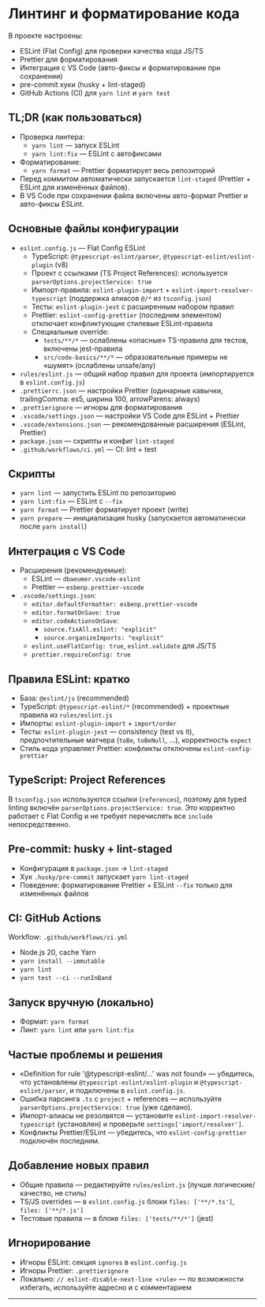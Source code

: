 # Линтинг и форматирование кода

В проекте настроены:

- ESLint (Flat Config) для проверки качества кода JS/TS
- Prettier для форматирования
- Интеграция с VS Code (авто-фиксы и форматирование при сохранении)
- pre-commit хуки (husky + lint-staged)
- GitHub Actions (CI) для `yarn lint` и `yarn test`

## TL;DR (как пользоваться)

- Проверка линтера:
  - `yarn lint` — запуск ESLint
  - `yarn lint:fix` — ESLint с автофиксами
- Форматирование:
  - `yarn format` — Prettier форматирует весь репозиторий
- Перед коммитом автоматически запускается `lint-staged` (Prettier + ESLint для изменённых файлов).
- В VS Code при сохранении файла включены авто-формат Prettier и авто-фиксы ESLint.

## Основные файлы конфигурации

- `eslint.config.js` — Flat Config ESLint
  - TypeScript: `@typescript-eslint/parser`, `@typescript-eslint/eslint-plugin` (v8)
  - Проект с ссылками (TS Project References): используется `parserOptions.projectService: true`
  - Импорт-правила: `eslint-plugin-import` + `eslint-import-resolver-typescript` (поддержка алиасов `@/*` из `tsconfig.json`)
  - Тесты: `eslint-plugin-jest` с расширенным набором правил
  - Prettier: `eslint-config-prettier` (последним элементом) отключает конфликтующие стилевые ESLint-правила
  - Специальные override:
    - `tests/**/*` — ослаблены «опасные» TS-правила для тестов, включены jest-правила
    - `src/code-basics/**/*` — образовательные примеры не «шумят» (ослаблены unsafe/any)
- `rules/eslint.js` — общий набор правил для проекта (импортируется в `eslint.config.js`)
- `.prettierrc.json` — настройки Prettier (одинарные кавычки, trailingComma: es5, ширина 100, arrowParens: always)
- `.prettierignore` — игноры для форматирования
- `.vscode/settings.json` — настройки VS Code для ESLint + Prettier
- `.vscode/extensions.json` — рекомендованные расширения (ESLint, Prettier)
- `package.json` — скрипты и конфиг `lint-staged`
- `.github/workflows/ci.yml` — CI: lint + test

## Скрипты

- `yarn lint` — запустить ESLint по репозиторию
- `yarn lint:fix` — ESLint с `--fix`
- `yarn format` — Prettier форматирует проект (write)
- `yarn prepare` — инициализация husky (запускается автоматически после `yarn install`)

## Интеграция с VS Code

- Расширения (рекомендуемые):
  - ESLint — `dbaeumer.vscode-eslint`
  - Prettier — `esbenp.prettier-vscode`
- `.vscode/settings.json`:
  - `editor.defaultFormatter: esbenp.prettier-vscode`
  - `editor.formatOnSave: true`
  - `editor.codeActionsOnSave`:
    - `source.fixAll.eslint: "explicit"`
    - `source.organizeImports: "explicit"`
  - `eslint.useFlatConfig: true`, `eslint.validate` для JS/TS
  - `prettier.requireConfig: true`

## Правила ESLint: кратко

- База: `@eslint/js` (recommended)
- TypeScript: `@typescript-eslint/*` (recommended) + проектные правила из `rules/eslint.js`
- Импорты: `eslint-plugin-import` + `import/order`
- Тесты: `eslint-plugin-jest` — consistency (test vs it), предпочтительные матчера (`toBe`, `toBeNull`, ...), корректность `expect`
- Стиль кода управляет Prettier: конфликты отключены `eslint-config-prettier`

## TypeScript: Project References

В `tsconfig.json` используются ссылки (`references`), поэтому для typed linting включён `parserOptions.projectService: true`. Это корректно работает с Flat Config и не требует перечислять все `include` непосредственно.

## Pre-commit: husky + lint-staged

- Конфигурация в `package.json` → `lint-staged`
- Хук `.husky/pre-commit` запускает `yarn lint-staged`
- Поведение: форматирование Prettier + ESLint `--fix` только для изменённых файлов

## CI: GitHub Actions

Workflow: `.github/workflows/ci.yml`

- Node.js 20, cache Yarn
- `yarn install --immutable`
- `yarn lint`
- `yarn test --ci --runInBand`

## Запуск вручную (локально)

- Формат: `yarn format`
- Линт: `yarn lint` или `yarn lint:fix`

## Частые проблемы и решения

- «Definition for rule '@typescript-eslint/...' was not found» — убедитесь, что установлены `@typescript-eslint/eslint-plugin` и `@typescript-eslint/parser`, и подключены в `eslint.config.js`.
- Ошибка парсинга `.ts` с `project` + references — используйте `parserOptions.projectService: true` (уже сделано).
- Импорт-алиасы не резолвятся — установите `eslint-import-resolver-typescript` (установлен) и проверьте `settings['import/resolver']`.
- Конфликты Prettier/ESLint — убедитесь, что `eslint-config-prettier` подключён последним.

## Добавление новых правил

- Общие правила — редактируйте `rules/eslint.js` (лучше логические/качество, не стиль)
- TS/JS overrides — в `eslint.config.js` блоки `files: ['**/*.ts']`, `files: ['**/*.js']`
- Тестовые правила — в блоке `files: ['tests/**/*']` (jest)

## Игнорирование

- Игноры ESLint: секция `ignores` в `eslint.config.js`
- Игноры Prettier: `.prettierignore`
- Локально: `// eslint-disable-next-line <rule>` — по возможности избегать, используйте адресно и с комментарием

---
